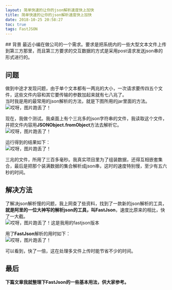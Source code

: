 ```yaml
---
layout: 简单快速的让你的json解析速度快上加快
title: 简单快速的让你的json解析速度快上加快
date: 2018-10-25 20:58:27
toc: true
tags: FastJSON
---
```


<meta name="referrer" content="no-referrer" />
## 背景
最近小编在做公司的一个需求。要求是把系统内的一些大型文本文件上传到第三方那里，而且第三方要求的交互数据的方式是采用post请求发送json串的形式进行的。 
 
<!--more--> 
## 问题  
做到中途才发现问题，由于单个文本都有一两兆的大小，一次请求要传四五个文件，这些文件内容和其它要传输的参数加起来就有七八兆了。  
当时我是用的最常用的json解析的方法，就是下图所用的jar里面的方法。  
![哎呀，图片跑丢了！](https://img-blog.csdnimg.cn/20181025204147984.jpg?x-oss-process=image/watermark,type_ZmFuZ3poZW5naGVpdGk,shadow_10,text_aHR0cHM6Ly9ibG9nLmNzZG4ubmV0L3FxXzM3NzUxOTkw,size_27,color_FFFFFF,t_70)  

现在，我做个测试。我桌面上有个三兆多的json字符串的文件，我读取这个文件，并把文件内容用**JSONObject.fromObject**方法去解析它。 
![哎呀，图片跑丢了！](https://img-blog.csdnimg.cn/20181025204301865.jpg?x-oss-process=image/watermark,type_ZmFuZ3poZW5naGVpdGk,shadow_10,text_aHR0cHM6Ly9ibG9nLmNzZG4ubmV0L3FxXzM3NzUxOTkw,size_27,color_FFFFFF,t_70)  

运行得到的结果如下：  
![哎呀，图片跑丢了！](https://img-blog.csdnimg.cn/20181025204402628.jpg?x-oss-process=image/watermark,type_ZmFuZ3poZW5naGVpdGk,shadow_10,text_aHR0cHM6Ly9ibG9nLmNzZG4ubmV0L3FxXzM3NzUxOTkw,size_27,color_FFFFFF,t_70)  

三兆的文件，所用了三百多毫秒。我真实项目里为了组装数据，还得互相嵌套集合，最后是把那个装满数据的集合解析成json串，这时的速度特别慢，至少有五六秒的时间。  
## 解决方法  
了解决json解析慢的问题，我上网查了些资料，找到了一款新的json解析的工具，**就是阿里的一位大神写的解析json的工具，叫FastJson**，速度比原来的相比，快了一大截。  
![哎呀，图片跑丢了！](https://img-blog.csdnimg.cn/20181025204441424.jpg?x-oss-process=image/watermark,type_ZmFuZ3poZW5naGVpdGk,shadow_10,text_aHR0cHM6Ly9ibG9nLmNzZG4ubmV0L3FxXzM3NzUxOTkw,size_27,color_FFFFFF,t_70)这是我用的fastjson版本  

用了**FastJson**解析的用时如下：  
![哎呀，图片跑丢了！](https://img-blog.csdnimg.cn/20181025204512641.jpg?x-oss-process=image/watermark,type_ZmFuZ3poZW5naGVpdGk,shadow_10,text_aHR0cHM6Ly9ibG9nLmNzZG4ubmV0L3FxXzM3NzUxOTkw,size_27,color_FFFFFF,t_70)  

可以看到，快了一倍，这在处理多文件上传时能节省不少的时间。  
## 最后  
**下篇文章我就整理下FastJson的一些基本用法，供大家参考。**